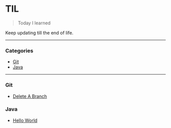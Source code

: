 # TIL

> Today I learned

Keep updating till the end of life.

---

### Categories

* [Git](#git)
* [Java](#java)

---

### Git

- [Delete A Branch](Git/delete-a-branch.md)

### Java

- [Hello World](Java/hello-world.md)
